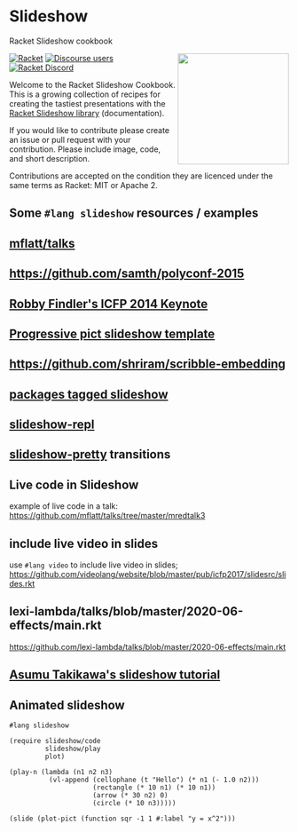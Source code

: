 # Slideshow
Racket Slideshow cookbook


<img src="examples/logo/logo-plot.png" width="200px;" alt="" align="right"/>

[![Racket](https://img.shields.io/badge/-Racket-darkred?logo=racket)](https://racket-lang.org)
[![Discourse users](https://img.shields.io/discourse/users?label=Discuss%20on%20Racket%20Discourse&logo=racket&server=https%3A%2F%2Fracket.discourse.group)](https://racket.discourse.group/)
[![Racket Discord](https://img.shields.io/discord/571040468092321801?label=Chat%20on%20Racket%20Discord&logo=racket)](https://discord.gg/6Zq8sH5)

Welcome to the Racket Slideshow Cookbook. This is a growing collection of recipes for creating the tastiest presentations with the [Racket Slideshow library](https://docs.racket-lang.org/slideshow/index.html) (documentation).

If you would like to contribute please create an issue or pull request with your contribution. Please include image, code, and short description.

Contributions are accepted on the condition they are licenced under the same terms as Racket: MIT or Apache 2.

##  Some `#lang slideshow` resources / examples

## [mflatt/talks](https://github.com/mflatt/talks/)

## https://github.com/samth/polyconf-2015

## [Robby Findler's ICFP 2014 Keynote](https://github.com/rfindler/icfp-2014-contracts-talk/)

## [Progressive pict slideshow template](https://github.com/racket-templates/ppict-slideshow-template)

## https://github.com/shriram/scribble-embedding

## [packages tagged slideshow](https://pkgd.racket-lang.org/pkgn/search?tags=slideshow)

## [slideshow-repl](https://github.com/mflatt/slideshow-repl)

## [slideshow-pretty](https://github.com/LeifAndersen/slideshow-pretty) transitions

## Live code in Slideshow

example of live code in a talk: https://github.com/mflatt/talks/tree/master/mredtalk3

## include live video in slides

use `#lang video` to include live video in slides; 
https://github.com/videolang/website/blob/master/pub/icfp2017/slidesrc/slides.rkt


## lexi-lambda/talks/blob/master/2020-06-effects/main.rkt
https://github.com/lexi-lambda/talks/blob/master/2020-06-effects/main.rkt

## [Asumu Takikawa's slideshow tutorial](https://www.asumu.xyz/blog/2018/03/31/making-the-most-of-lang-slideshow/)


## Animated slideshow

```racket
#lang slideshow

(require slideshow/code
         slideshow/play
         plot)

(play-n (lambda (n1 n2 n3)
          (vl-append (cellophane (t "Hello") (* n1 (- 1.0 n2)))
                     (rectangle (* 10 n1) (* 10 n1))
                     (arrow (* 30 n2) 0)
                     (circle (* 10 n3)))))

(slide (plot-pict (function sqr -1 1 #:label "y = x^2")))
```
